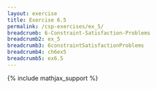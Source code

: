 ```yaml
---
layout: exercise
title: Exercise 6.5
permalink: /csp-exercises/ex_5/
breadcrumb: 6-Constraint-Satisfaction-Problems
breadcrumb2: ex_5
breadcrumb3: 6constraintSatisfactionProblems
breadcrumb4: ch6ex5
breadcrumb5: ex6.5
---
```


{% include mathjax_support %}

